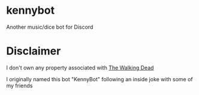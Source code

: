 # kennybot

Another music/dice bot for Discord

# Disclaimer

I don't own any property associated with [The Walking Dead](https://en.wikipedia.org/wiki/The_Walking_Dead_(video_game_series))

I originally named this bot "KennyBot" following an inside joke with some of my friends
